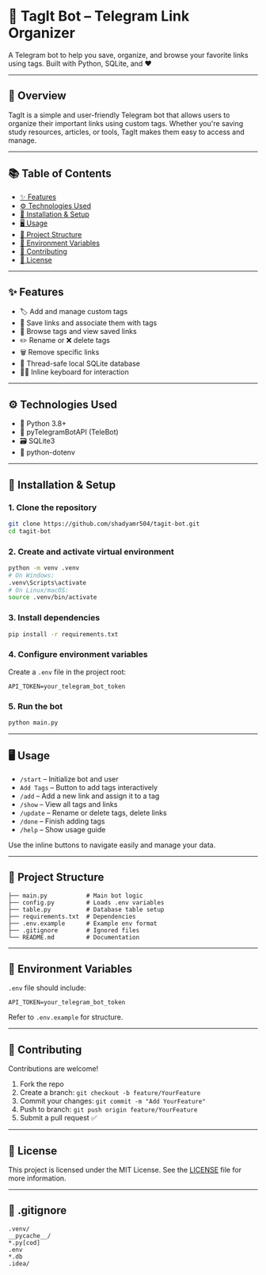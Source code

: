# 🔖 TagIt Bot – Telegram Link Organizer

A Telegram bot to help you save, organize, and browse your favorite links using tags. Built with Python, SQLite, and ❤️

---

## 📌 Overview

TagIt is a simple and user-friendly Telegram bot that allows users to organize their important links using custom tags. Whether you're saving study resources, articles, or tools, TagIt makes them easy to access and manage.

---

## 📚 Table of Contents

* [✨ Features](#-features)
* [⚙️ Technologies Used](#-technologies-used)
* [🧰 Installation & Setup](#-installation--setup)
* [🖥 Usage](#-usage)
* [📁 Project Structure](#-project-structure)
* [🔐 Environment Variables](#-environment-variables)
* [🤝 Contributing](#-contributing)
* [📝 License](#-license)

---

## ✨ Features

* 🏷 Add and manage custom tags
* 🔗 Save links and associate them with tags
* 📂 Browse tags and view saved links
* ✏️ Rename or ❌ delete tags
* 🗑️ Remove specific links
* 🧠 Thread-safe local SQLite database
* 🧑‍💻 Inline keyboard for interaction

---

## ⚙️ Technologies Used

* 🐍 Python 3.8+
* 💬 pyTelegramBotAPI (TeleBot)
* 🗃️ SQLite3
* 🔐 python-dotenv

---

## 🧰 Installation & Setup

### 1. Clone the repository

```bash
git clone https://github.com/shadyamr504/tagit-bot.git
cd tagit-bot
```

### 2. Create and activate virtual environment

```bash
python -m venv .venv
# On Windows:
.venv\Scripts\activate
# On Linux/macOS:
source .venv/bin/activate
```

### 3. Install dependencies

```bash
pip install -r requirements.txt
```

### 4. Configure environment variables

Create a `.env` file in the project root:

```env
API_TOKEN=your_telegram_bot_token
```

### 5. Run the bot

```bash
python main.py
```

---

## 🖥 Usage

* `/start` – Initialize bot and user
* `Add Tags` – Button to add tags interactively
* `/add` – Add a new link and assign it to a tag
* `/show` – View all tags and links
* `/update` – Rename or delete tags, delete links
* `/done` – Finish adding tags
* `/help` – Show usage guide

Use the inline buttons to navigate easily and manage your data.

---

## 📁 Project Structure

```
├── main.py           # Main bot logic
├── config.py         # Loads .env variables
├── table.py          # Database table setup
├── requirements.txt  # Dependencies
├── .env.example      # Example env format
├── .gitignore        # Ignored files
└── README.md         # Documentation
```

---

## 🔐 Environment Variables

`.env` file should include:

```env
API_TOKEN=your_telegram_bot_token
```

Refer to `.env.example` for structure.

---

## 🤝 Contributing

Contributions are welcome!

1. Fork the repo
2. Create a branch: `git checkout -b feature/YourFeature`
3. Commit your changes: `git commit -m "Add YourFeature"`
4. Push to branch: `git push origin feature/YourFeature`
5. Submit a pull request ✅

---

## 📝 License

This project is licensed under the MIT License. See the [LICENSE](LICENSE) file for more information.

---

## 📄 .gitignore

```gitignore
.venv/
__pycache__/
*.py[cod]
.env
*.db
.idea/
```
